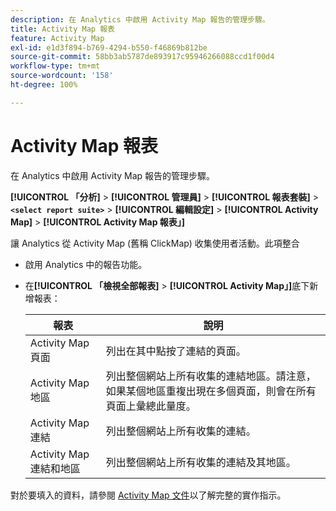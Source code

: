 ```yaml
---
description: 在 Analytics 中啟用 Activity Map 報告的管理步驟。
title: Activity Map 報表
feature: Activity Map
exl-id: e1d3f894-b769-4294-b550-f46869b812be
source-git-commit: 58bb3ab5787de893917c95946266088ccd1f00d4
workflow-type: tm+mt
source-wordcount: '158'
ht-degree: 100%

---
```


# Activity Map 報表

在 Analytics 中啟用 Activity Map 報告的管理步驟。

**[!UICONTROL 「分析]** > **[!UICONTROL 管理員]** > **[!UICONTROL 報表套裝]** > **`<select report suite>`** > **[!UICONTROL 編輯設定]** > **[!UICONTROL Activity Map]** > **[!UICONTROL Activity Map 報表」]**

讓 Analytics 從 Activity Map (舊稱 ClickMap) 收集使用者活動。此項整合

* 啟用 Analytics 中的報告功能。
* 在&#x200B;**[!UICONTROL 「檢視全部報表]** > **[!UICONTROL Activity Map」]**&#x200B;底下新增報表：

   | 報表 | 說明 |
   |---|---|
   | Activity Map 頁面 | 列出在其中點按了連結的頁面。 |
   | Activity Map 地區 | 列出整個網站上所有收集的連結地區。請注意，如果某個地區重複出現在多個頁面，則會在所有頁面上彙總此量度。 |
   | Activity Map 連結 | 列出整個網站上所有收集的連結。 |
   | Activity Map 連結和地區 | 列出整個網站上所有收集的連結及其地區。 |

對於要填入的資料，請參閱 [Activity Map 文件](https://experienceleague.adobe.com/docs/analytics/analyze/activity-map/activity-map.html?lang=zh-Hant)以了解完整的實作指示。
